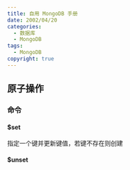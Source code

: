 ```yaml
---
title: 自用 MongoDB 手册
date: 2002/04/20
categories:
  - 数据库
  - MongoDB
tags:
  - MongoDB
copyright: true
---
```


## 原子操作

### 命令

#### $set

指定一个键并更新键值，若键不存在则创建

#### $unset

